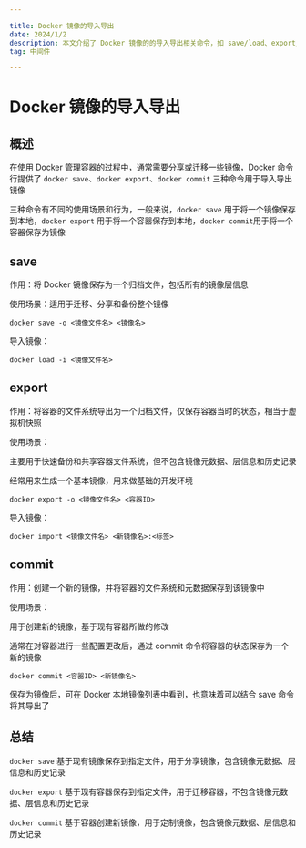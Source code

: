 ```yaml
---

title: Docker 镜像的导入导出
date: 2024/1/2
description: 本文介绍了 Docker 镜像的的导入导出相关命令，如 save/load、export/import，以及 commit 命令
tag: 中间件

---
```


# Docker 镜像的导入导出

## 概述

在使用 Docker 管理容器的过程中，通常需要分享或迁移一些镜像，Docker 命令行提供了 `docker save`、`docker export`、`docker commit` 三种命令用于导入导出镜像

三种命令有不同的使用场景和行为，一般来说，`docker save` 用于将一个镜像保存到本地，`docker export` 用于将一个容器保存到本地，`docker commit`用于将一个容器保存为镜像

## save

作用：将 Docker 镜像保存为一个归档文件，包括所有的镜像层信息

使用场景：适用于迁移、分享和备份整个镜像

```shell
docker save -o <镜像文件名> <镜像名>
```

导入镜像：

```shell
docker load -i <镜像文件名>
```

## export

作用：将容器的文件系统导出为一个归档文件，仅保存容器当时的状态，相当于虚拟机快照

使用场景：

主要用于快速备份和共享容器文件系统，但不包含镜像元数据、层信息和历史记录

经常用来生成一个基本镜像，用来做基础的开发环境

```shell
docker export -o <镜像文件名> <容器ID>
```

导入镜像：

```shell
docker import <镜像文件名> <新镜像名>:<标签>
```

## commit

作用：创建一个新的镜像，并将容器的文件系统和元数据保存到该镜像中

使用场景：

用于创建新的镜像，基于现有容器所做的修改

通常在对容器进行一些配置更改后，通过 commit 命令将容器的状态保存为一个新的镜像

```shell
docker commit <容器ID> <新镜像名>
```

保存为镜像后，可在 Docker 本地镜像列表中看到，也意味着可以结合 save 命令将其导出了

## 总结

`docker save` 基于现有镜像保存到指定文件，用于分享镜像，包含镜像元数据、层信息和历史记录

`docker export` 基于现有容器保存到指定文件，用于迁移容器，不包含镜像元数据、层信息和历史记录

`docker commit` 基于容器创建新镜像，用于定制镜像，包含镜像元数据、层信息和历史记录